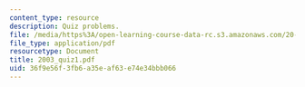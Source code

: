 ```yaml
---
content_type: resource
description: Quiz problems.
file: /media/https%3A/open-learning-course-data-rc.s3.amazonaws.com/20-011j-statistical-thermodynamics-of-biomolecular-systems-be-011j-spring-2004/36f9e56f3fb6a35eaf63e74e34bbb066_2003_quiz1.pdf
file_type: application/pdf
resourcetype: Document
title: 2003_quiz1.pdf
uid: 36f9e56f-3fb6-a35e-af63-e74e34bbb066
---
```

